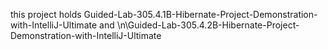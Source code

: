 this project holds Guided-Lab-305.4.1B-Hibernate-Project-Demonstration-with-IntelliJ-Ultimate and \n\Guided-Lab-305.4.2B-Hibernate-Project-Demonstration-with-IntelliJ-Ultimate


